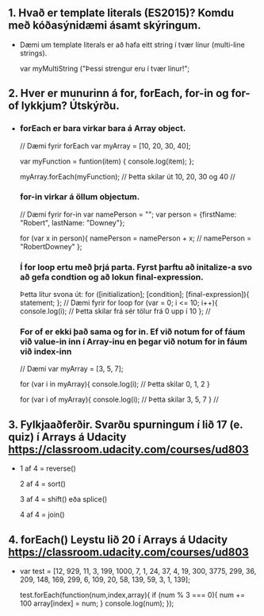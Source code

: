 ## 1. Hvað er template literals (ES2015)? Komdu með kóðasýnidæmi ásamt skýringum.
  - Dæmi um template literals er að hafa eitt string í tvær línur (multi-line strings).
    
    var myMultiString ("Þessi strengur eru 
      í tvær línur!";

## 2. Hver er munurinn á for, forEach, for-in og for-of lykkjum? Útskýrðu. 
  - ### forEach er bara virkar bara á Array object.
    // Dæmi fyrir forEach
    var myArray = [10, 20, 30, 40];
    
    var myFunction = funtion(item) {
      console.log(item);
    };
    
    myArray.forEach(myFunction); // Þetta skilar út 10, 20, 30 og 40
    //
    
    
    ### for-in virkar á öllum objectum.
    // Dæmi fyrir for-in
    var namePerson = "";
    var person = {firstName: "Robert", lastName: "Downey"};
    
    for (var x in person){
      namePerson = namePerson + x; // namePerson = "RobertDowney"
    };
    
    
    ### Í for loop ertu með þrjá parta. Fyrst þarftu að initalize-a svo að gefa condtion og að lokun final-expression.
    Þetta lítur svona út:
    for ([initialization]; [condition]; [final-expression]){
      statement;
    };
    // Dæmi fyrir for loop
    for (var = 0; i <= 10; i++){
      console.log(i); // Þetta skilar frá sér tölur frá 0 upp í 10
    };
    //
    
    
    ### For of er ekki það sama og for in. Ef við notum for of fáum við value-in inn í Array-inu en þegar við notum for in fáum við         index-inn
    // Dæmi
    var myArray = [3, 5, 7];
    
    for (var i in myArray){
      console.log(i); // Þetta skilar 0, 1, 2
    }
    
    for (var i of myArray){
      console.log(i); // Þetta skilar 3, 5, 7
    }
    //
    
## 3. Fylkjaaðferðir. Svarðu spurningum í lið 17 (e. quiz) í Arrays á Udacity https://classroom.udacity.com/courses/ud803 
  - 1 af 4 = reverse()
  
    2 af 4 = sort()
    
    3 af 4 = shift() eða splice()
    
    4 af 4 = join()

## 4. forEach() Leystu lið 20 í Arrays á Udacity https://classroom.udacity.com/courses/ud803
  - var test = [12, 929, 11, 3, 199, 1000, 7, 1, 24, 37, 4, 19, 300, 3775, 299, 36, 209, 148, 169, 299, 6, 109, 20, 58, 139, 59, 3, 1,   139];


    test.forEach(function(num,index,array){
        if (num % 3 === 0){
            num += 100
            array[index] = num;
        }
        console.log(num);
    });
